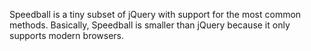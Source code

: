 Speedball is a tiny subset of jQuery with support for the most common methods.
Basically, Speedball is smaller than jQuery because it only supports modern browsers.
